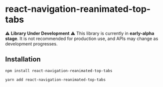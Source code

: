 # react-navigation-reanimated-top-tabs

⚠️ **Library Under Development** ⚠️
This library is currently in **early-alpha stage**. It is not recommended for production use, and APIs may change as development progresses.

## Installation

```sh
npm install react-navigation-reanimated-top-tabs
```

```sh
yarn add react-navigation-reanimated-top-tabs
```
